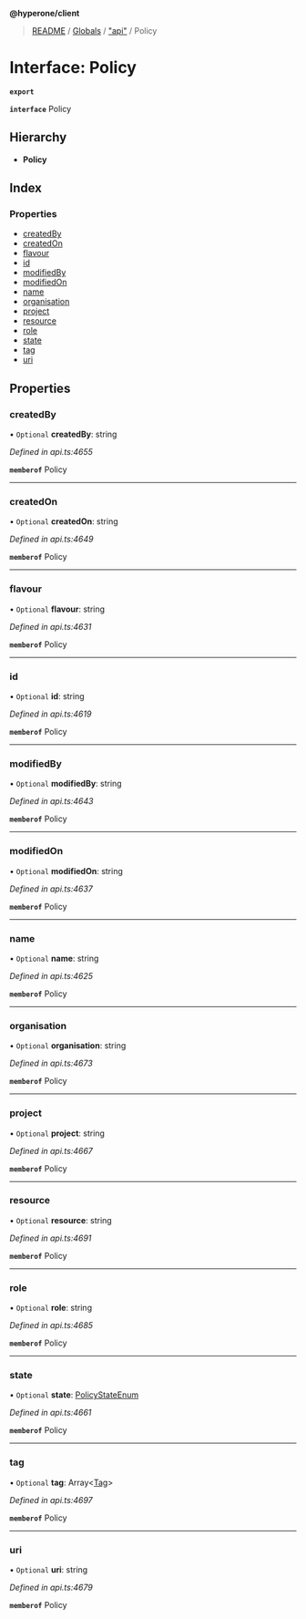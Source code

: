 **@hyperone/client**

> [README](../README.md) / [Globals](../globals.md) / ["api"](../modules/_api_.md) / Policy

# Interface: Policy

**`export`** 

**`interface`** Policy

## Hierarchy

* **Policy**

## Index

### Properties

* [createdBy](_api_.policy.md#createdby)
* [createdOn](_api_.policy.md#createdon)
* [flavour](_api_.policy.md#flavour)
* [id](_api_.policy.md#id)
* [modifiedBy](_api_.policy.md#modifiedby)
* [modifiedOn](_api_.policy.md#modifiedon)
* [name](_api_.policy.md#name)
* [organisation](_api_.policy.md#organisation)
* [project](_api_.policy.md#project)
* [resource](_api_.policy.md#resource)
* [role](_api_.policy.md#role)
* [state](_api_.policy.md#state)
* [tag](_api_.policy.md#tag)
* [uri](_api_.policy.md#uri)

## Properties

### createdBy

• `Optional` **createdBy**: string

*Defined in api.ts:4655*

**`memberof`** Policy

___

### createdOn

• `Optional` **createdOn**: string

*Defined in api.ts:4649*

**`memberof`** Policy

___

### flavour

• `Optional` **flavour**: string

*Defined in api.ts:4631*

**`memberof`** Policy

___

### id

• `Optional` **id**: string

*Defined in api.ts:4619*

**`memberof`** Policy

___

### modifiedBy

• `Optional` **modifiedBy**: string

*Defined in api.ts:4643*

**`memberof`** Policy

___

### modifiedOn

• `Optional` **modifiedOn**: string

*Defined in api.ts:4637*

**`memberof`** Policy

___

### name

• `Optional` **name**: string

*Defined in api.ts:4625*

**`memberof`** Policy

___

### organisation

• `Optional` **organisation**: string

*Defined in api.ts:4673*

**`memberof`** Policy

___

### project

• `Optional` **project**: string

*Defined in api.ts:4667*

**`memberof`** Policy

___

### resource

• `Optional` **resource**: string

*Defined in api.ts:4691*

**`memberof`** Policy

___

### role

• `Optional` **role**: string

*Defined in api.ts:4685*

**`memberof`** Policy

___

### state

• `Optional` **state**: [PolicyStateEnum](../enums/_api_.policystateenum.md)

*Defined in api.ts:4661*

**`memberof`** Policy

___

### tag

• `Optional` **tag**: Array\<[Tag](_api_.tag.md)>

*Defined in api.ts:4697*

**`memberof`** Policy

___

### uri

• `Optional` **uri**: string

*Defined in api.ts:4679*

**`memberof`** Policy
